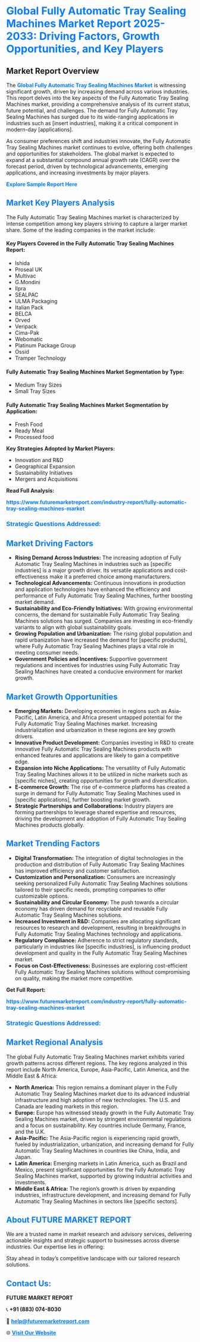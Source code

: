 <h1 style="color: #007BFF;">Global Fully Automatic Tray Sealing Machines Market Report 2025-2033: Driving Factors, Growth Opportunities, and Key Players</h1>

<section id="overview">
<h2>Market Report Overview</h2>
<p>The <a href="https://www.futuremarketreport.com/industry-report/fully-automatic-tray-sealing-machines-market" style="color: #007BFF; text-decoration: none;"><strong>Global Fully Automatic Tray Sealing Machines Market</strong></a> is witnessing significant growth, driven by increasing demand across various industries. This report delves into the key aspects of the Fully Automatic Tray Sealing Machines market, providing a comprehensive analysis of its current status, future potential, and challenges. The demand for Fully Automatic Tray Sealing Machines has surged due to its wide-ranging applications in industries such as [insert industries], making it a critical component in modern-day [applications].</p>
<p>As consumer preferences shift and industries innovate, the Fully Automatic Tray Sealing Machines market continues to evolve, offering both challenges and opportunities for stakeholders. The global market is expected to expand at a substantial compound annual growth rate (CAGR) over the forecast period, driven by technological advancements, emerging applications, and increasing investments by major players.</p>
</section>

<section id="overview">
<p><a href="https://www.futuremarketreport.com/request-sample/reportId=42421" style="color: #007BFF; text-decoration: none;"><strong>Explore Sample Report Here</strong></a></p>
</section>

<section id="key-players">
<h2 style="color: #007BFF;">Market Key Players Analysis</h2>
<p>The Fully Automatic Tray Sealing Machines market is characterized by intense competition among key players striving to capture a larger market share. Some of the leading companies in the market include:</p>
<h4>Key Players Covered in the Fully Automatic Tray Sealing Machines Report:</h4>
<ul><li>Ishida</li><li>Proseal UK</li><li>Multivac</li><li>G.Mondini</li><li>Ilpra</li><li>SEALPAC</li><li>ULMA Packaging</li><li>Italian Pack</li><li>BELCA</li><li>Orved</li><li>Veripack</li><li>Cima-Pak</li><li>Webomatic</li><li>Platinum Package Group</li><li>Ossid</li><li>Tramper Technology</li></ul>
<h4>Fully Automatic Tray Sealing Machines Market Segmentation by Type:</h4>
<ul><li>Medium Tray Sizes</li><li>Small Tray Sizes</li></ul>

<h4>Fully Automatic Tray Sealing Machines Market Segmentation by Application:</h4>
<ul><li>Fresh Food</li><li>Ready Meal</li><li>Processed food</li></ul>
<p><strong>Key Strategies Adopted by Market Players:</strong></p>
<ul>
<li>Innovation and R&D</li>
<li>Geographical Expansion</li>
<li>Sustainability Initiatives</li>
<li>Mergers and Acquisitions</li>
</ul>
</section>

<section>
<p><strong>Read Full Analysis: </strong></p><a href="https://www.futuremarketreport.com/industry-report/fully-automatic-tray-sealing-machines-market" style="color: #007BFF; text-decoration: none;"><strong>https://www.futuremarketreport.com/industry-report/fully-automatic-tray-sealing-machines-market</strong></a>
<h3 style="color: #007BFF;">Strategic Questions Addressed:</h3>
</section>

<section id="driving-factors">
<h2 style="color: #007BFF;">Market Driving Factors</h2>
<ul>
<li><strong>Rising Demand Across Industries:</strong> The increasing adoption of Fully Automatic Tray Sealing Machines in industries such as [specific industries] is a major growth driver. Its versatile applications and cost-effectiveness make it a preferred choice among manufacturers.</li>
<li><strong>Technological Advancements:</strong> Continuous innovations in production and application technologies have enhanced the efficiency and performance of Fully Automatic Tray Sealing Machines, further boosting market demand.</li>
<li><strong>Sustainability and Eco-Friendly Initiatives:</strong> With growing environmental concerns, the demand for sustainable Fully Automatic Tray Sealing Machines solutions has surged. Companies are investing in eco-friendly variants to align with global sustainability goals.</li>
<li><strong>Growing Population and Urbanization:</strong> The rising global population and rapid urbanization have increased the demand for [specific products], where Fully Automatic Tray Sealing Machines plays a vital role in meeting consumer needs.</li>
<li><strong>Government Policies and Incentives:</strong> Supportive government regulations and incentives for industries using Fully Automatic Tray Sealing Machines have created a conducive environment for market growth.</li>
</ul>
</section>

<section id="growth-opportunities">
<h2 style="color: #007BFF;">Market Growth Opportunities</h2>
<ul>
<li><strong>Emerging Markets:</strong> Developing economies in regions such as Asia-Pacific, Latin America, and Africa present untapped potential for the Fully Automatic Tray Sealing Machines market. Increasing industrialization and urbanization in these regions are key growth drivers.</li>
<li><strong>Innovative Product Development:</strong> Companies investing in R&D to create innovative Fully Automatic Tray Sealing Machines products with enhanced features and applications are likely to gain a competitive edge.</li>
<li><strong>Expansion into Niche Applications:</strong> The versatility of Fully Automatic Tray Sealing Machines allows it to be utilized in niche markets such as [specific niches], creating opportunities for growth and diversification.</li>
<li><strong>E-commerce Growth:</strong> The rise of e-commerce platforms has created a surge in demand for Fully Automatic Tray Sealing Machines used in [specific applications], further boosting market growth.</li>
<li><strong>Strategic Partnerships and Collaborations:</strong> Industry players are forming partnerships to leverage shared expertise and resources, driving the development and adoption of Fully Automatic Tray Sealing Machines products globally.</li>
</ul>
</section>

<section id="trending-factors">
<h2 style="color: #007BFF;">Market Trending Factors</h2>
<ul>
<li><strong>Digital Transformation:</strong> The integration of digital technologies in the production and distribution of Fully Automatic Tray Sealing Machines has improved efficiency and customer satisfaction.</li>
<li><strong>Customization and Personalization:</strong> Consumers are increasingly seeking personalized Fully Automatic Tray Sealing Machines solutions tailored to their specific needs, prompting companies to offer customizable options.</li>
<li><strong>Sustainability and Circular Economy:</strong> The push towards a circular economy has driven demand for recyclable and reusable Fully Automatic Tray Sealing Machines solutions.</li>
<li><strong>Increased Investment in R&D:</strong> Companies are allocating significant resources to research and development, resulting in breakthroughs in Fully Automatic Tray Sealing Machines technology and applications.</li>
<li><strong>Regulatory Compliance:</strong> Adherence to strict regulatory standards, particularly in industries like [specific industries], is influencing product development and quality in the Fully Automatic Tray Sealing Machines market.</li>
<li><strong>Focus on Cost-Effectiveness:</strong> Businesses are exploring cost-efficient Fully Automatic Tray Sealing Machines solutions without compromising on quality, making the market more competitive.</li>
</ul>
</section>

<section>
<p><strong>Get Full Report: </strong></p><a href="https://www.futuremarketreport.com/industry-report/fully-automatic-tray-sealing-machines-market" style="color: #007BFF; text-decoration: none;"><strong>https://www.futuremarketreport.com/industry-report/fully-automatic-tray-sealing-machines-market</strong></a>
<h3 style="color: #007BFF;">Strategic Questions Addressed:</h3>
</section>


<section id="regional-analysis">
<h2 style="color: #007BFF;">Market Regional Analysis</h2>
<p>The global Fully Automatic Tray Sealing Machines market exhibits varied growth patterns across different regions. The key regions analyzed in this report include North America, Europe, Asia-Pacific, Latin America, and the Middle East & Africa:</p>
<ul>
<li><strong>North America:</strong> This region remains a dominant player in the Fully Automatic Tray Sealing Machines market due to its advanced industrial infrastructure and high adoption of new technologies. The U.S. and Canada are leading markets in this region.</li>
<li><strong>Europe:</strong> Europe has witnessed steady growth in the Fully Automatic Tray Sealing Machines market, driven by stringent environmental regulations and a focus on sustainability. Key countries include Germany, France, and the U.K.</li>
<li><strong>Asia-Pacific:</strong> The Asia-Pacific region is experiencing rapid growth, fueled by industrialization, urbanization, and increasing demand for Fully Automatic Tray Sealing Machines in countries like China, India, and Japan.</li>
<li><strong>Latin America:</strong> Emerging markets in Latin America, such as Brazil and Mexico, present significant opportunities for the Fully Automatic Tray Sealing Machines market, supported by growing industrial activities and investments.</li>
<li><strong>Middle East & Africa:</strong> The region’s growth is driven by expanding industries, infrastructure development, and increasing demand for Fully Automatic Tray Sealing Machines in sectors like [specific sectors].</li>
</ul>
</section>

<footer>
<h2 style="color: #007BFF;">About FUTURE MARKET REPORT</h2>
<p>We are a trusted name in market research and advisory services, delivering actionable insights and strategic support to businesses across diverse industries. Our expertise lies in offering:</p>

<p>Stay ahead in today’s competitive landscape with our tailored research solutions.</p>

<h2 style="color: #007BFF;">Contact Us:</h2>
<p><strong>FUTURE MARKET REPORT</strong></p>
<p>📞 <strong>+91 (883) 074-8030</strong></p>
<p>📧 <strong><a href="mailto:help@futuremarketreport.com" style="color: #007BFF;">help@futuremarketreport.com</a></strong></p>
<p>🌐 <strong><a href="https://www.futuremarketreport.com/" style="color: #007BFF;">Visit Our Website</a></strong></p>
</footer>